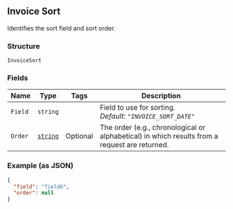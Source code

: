 ## Invoice Sort

Identifies the  sort field and sort order.

### Structure

`InvoiceSort`

### Fields

| Name | Type | Tags | Description |
|  --- | --- | --- | --- |
| `Field` | `string` |  | Field to use for sorting.<br>*Default: `"INVOICE_SORT_DATE"`* |
| `Order` | [`string`](/doc/models/sort-order.md) | Optional | The order (e.g., chronological or alphabetical) in which results from a request are returned. |

### Example (as JSON)

```json
{
  "field": "field6",
  "order": null
}
```

